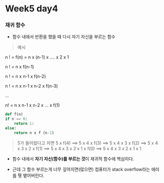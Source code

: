 # Week5 day4

### 재귀 함수

- 함수 내에서 반환을 했을 때 다시 자기 자신을 부르는 함수

> 예시

n ! = f(n) = n x (n-1) x .... x 2 x 1

n ! = n x f(n-1)

n ! = n x n-1 x f(n-2)

n ! = n x n-1 x n-2 x f(n-3)

...

n! = n x n-1 x n-2 x ... x  f(1)

```python
def f(n)
if n == 0:
    return 1:
else:
    return n x f (n-1)
```

> 5가 들어왔다고 치면 5 x f(4) ==> 5 x 4 x f(3) ==> 5 x 4 x 3 x f(2) ==> 5 x 4 x 3 x 2 x f(1) ==> 5 x 4 x 3 x 2 x 1 x f(0) ==> 5 x 4 x 3 x 2 x 1 x 1

- 함수 내에서 **자기 자신(함수)를 부르는 것**이 재귀적 함수에 핵심이다.

- 근데 그 함수 부르는게 너무 깊어지면(많으면) 컴퓨터가 stack overflow라는 에러를 퉷 뱉어버린다. 

